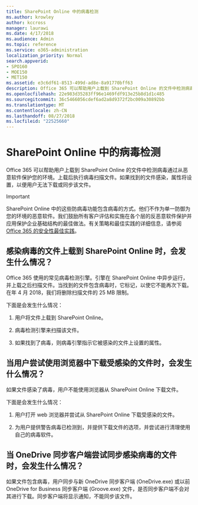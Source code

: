 ```yaml
---
title: SharePoint Online 中的病毒检测
ms.author: krowley
author: kccross
manager: laurawi
ms.date: 4/17/2018
ms.audience: Admin
ms.topic: reference
ms.service: o365-administration
localization_priority: Normal
search.appverid:
- SPO160
- MOE150
- MET150
ms.assetid: e3c6df61-8513-499d-ad8e-8a91770bff63
description: Office 365 可以帮助用户上载到 SharePoint Online 的文件中检测病毒通过从恶意软件保护您的环境。上载后执行病毒扫描文件。如果找到的文件感染，属性将设置，以便用户无法下载或同步该文件。
ms.openlocfilehash: 22e983d35283ff96e1469fdf913e25b8d1d1c485
ms.sourcegitcommit: 36c5466056cdef6ad2a8d9372f2bc009a30892bb
ms.translationtype: MT
ms.contentlocale: zh-CN
ms.lasthandoff: 08/27/2018
ms.locfileid: "22525660"
---
```

# <a name="virus-detection-in-sharepoint-online"></a>SharePoint Online 中的病毒检测

Office 365 可以帮助用户上载到 SharePoint Online 的文件中检测病毒通过从恶意软件保护您的环境。上载后执行病毒扫描文件。如果找到的文件感染，属性将设置，以便用户无法下载或同步该文件。
  
> [!IMPORTANT]
> SharePoint Online 中的这些防病毒功能包含病毒的方式。他们不作为单一防御为您的环境的恶意软件。我们鼓励所有客户评估和实施在各个层的反恶意软件保护并应用保护企业基础结构的最佳做法。有关策略和最佳实践的详细信息，请参阅[Office 365 的安全性最佳实践](security-best-practices.md)。 
  
## <a name="what-happens-when-an-infected-file-is-uploaded-to-sharepoint-online"></a>感染病毒的文件上载到 SharePoint Online 时，会发生什么情况？

Office 365 使用的常见病毒检测引擎。引擎在 SharePoint Online 中异步运行，并上载之后扫描文件。当找到的文件包含病毒时，它标记，以使它不能再次下载。在年 4 月 2018，我们将删除扫描文件的 25 MB 限制。
  
下面是会发生什么情况：
  
1. 用户将文件上载到 SharePoint Online。
    
2. 病毒检测引擎来扫描该文件。
    
3. 如果找到了病毒，则病毒引擎指示它被感染的文件上设置的属性。
    
## <a name="what-happens-when-a-user-tries-to-download-an-infected-file-by-using-the-browser"></a>当用户尝试使用浏览器中下载受感染的文件时，会发生什么情况？

如果文件感染了病毒，用户不能使用浏览器从 SharePoint Online 下载文件。
  
下面是会发生什么情况：
  
1. 用户打开 web 浏览器并尝试从 SharePoint Online 下载受感染的文件。
    
2. 为用户提供警告病毒已检测到，并提供下载文件的选项，并尝试进行清理使用自己的病毒软件。
    
## <a name="what-happens-when-the-onedrive-sync-client-tries-to-sync-an-infected-file"></a>当 OneDrive 同步客户端尝试同步感染病毒的文件时，会发生什么情况？

如果文件包含病毒，用户同步与新 OneDrive 同步客户端 (OneDrive.exe) 或以前 OneDrive for Business 同步客户端 (Groove.exe) 文件，是否同步客户端不会对其进行下载。同步客户端将显示通知，不能同步该文件。
  

